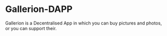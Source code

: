 # Gallerion-DAPP
Gallerion is a Decentralised App in which you can buy pictures and photos, or you can support their.
